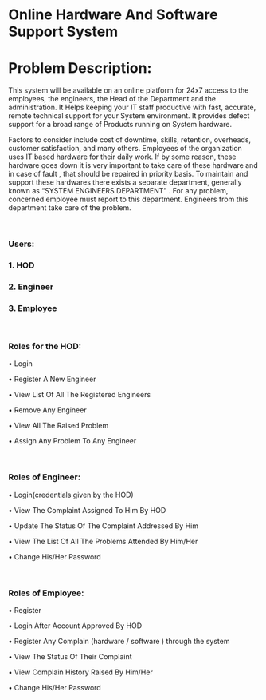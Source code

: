 # Online Hardware And Software Support System

<h1>Problem Description:</h1>
  
<p>This system will be available on an online platform for 24x7 access to the employees, the engineers, the Head of the Department and the 
administration. It Helps keeping your IT staff productive with fast, accurate, remote technical support for your System environment. It provides 
defect support for a broad range of Products running on System hardware.</p>
  
<p>Factors to consider include cost of downtime, skills, retention, overheads, customer satisfaction, and many others.
Employees of the organization uses IT based hardware for their daily work. If by some reason, these hardware goes down it is very
important to take care of these hardware and in case of fault , that should be repaired in priority basis. To maintain and support these
hardwares there exists a separate department, generally known as “SYSTEM ENGINEERS DEPARTMENT” . For any problem, concerned
employee must report to this department. Engineers from this department take care of the problem.</p>
<br />
<h3>Users:</h3>
<h3>1. HOD</h3>
<h3>2. Engineer</h3>
<h3>3. Employee</h3>
<br />
<h3>Roles for the HOD:</h3>
<p>• Login</p>
<p>• Register A New Engineer</p>
<p>• View List Of All The Registered Engineers</p>
<p>• Remove Any Engineer</p>
<p>• View All The Raised Problem</p>
<p>• Assign Any Problem To Any Engineer</p>

<br />
<h3>Roles of Engineer:</h3>
<p>• Login(credentials given by the HOD)</p>
<p>• View The Complaint Assigned To Him By HOD</p>
<p>• Update The Status Of The Complaint Addressed By Him</p>
<p>• View The List Of All The Problems Attended By Him/Her</p>
<p>• Change His/Her Password</p>

<br />
<h3>Roles of Employee:</h3>
<p>• Register</p>
<p>• Login After Account Approved By HOD</p>
<p>• Register Any Complain (hardware / software ) through the system</p>
<p>• View The Status Of Their Complaint</p>
<p>• View Complain History Raised By Him/Her</p>
<p>• Change His/Her Password</p>
